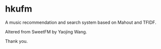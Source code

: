 # hkufm

A music recommendation and search system based on Mahout and TFIDF.

Altered from SweetFM by Yaojing Wang.

Thank you.
